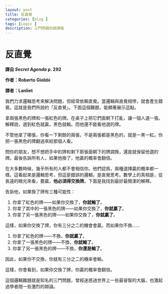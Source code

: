 ```yaml
---
layout: post
title: 反直覺
categories: [blog ]
tags: [Logic ]
description: 三門問題的紙牌版
---
```


# 反直覺

**譯自 *Secret Agenda* p. 292**

**作者：Roberto Giobbi**

**譯者：Lanliet**

我們力求邏輯思考來解決問題，但經常依賴直覺。當邏輯與直覺相悖，就會產生錯覺。這就是我們所說的「反直覺」。下面這個難題，能顯著展示這點。

拿兩張黑色的牌和一張紅色的牌。在桌子上把它們面朝下打亂，讓一個人選一張。解釋說，選到紅色就贏，黑色就輸。而他還不能看他選的牌。

不管他拿了哪張，你看一下剩餘的兩張，不是兩張都是黑色的，就是一黑一紅。你把一張黑色的牌翻過來給那個人看。

問你的朋友，想不想把手中的牌和剩下那張面朝下的牌調換，還是就保留他選的牌。最後告訴所有人，如果他換了，他贏的概率會翻倍。

在大多數時候，幾乎所有的人都不會相信你。他們認爲，兩種選擇贏的概率都一樣。這看起來是邏輯思考，但這是錯誤的邏輯，是直覺思考。數學上的真相是，從長遠的眼光來看，要贏，**他必須得交換牌**。下面是我找到最好最簡潔的解釋。

告訴他，如果換了牌有三種可能性：

1. 你拿了紅色的牌——如果你交換了，**你就輸了**。
2. 你拿了其中的一張黑色的牌——如果你交換了，**你就贏了**。
3. 你拿了另一張黑色的牌——如果你交換了，**你就贏了**。

這樣，如果你交換了牌，你有三分之二的機會會贏。而如果你不換……

1. 你拿了紅色的牌——不換，**你就贏了**。
2. 你拿了一張黑色的牌——不換，**你就輸了**。
3. 你拿了另一張黑色的牌——不換，**你還是輸了**。

因此，如果你不交換，你就有三分之二的機率會輸。

這樣，你會看到，如果你交換了牌，你贏的概率會翻倍。

這個邏輯難題就是知名的三門問題，曾經迷惑過世界上一些最睿智的大腦，也激起過學者間一些激烈的辯論。